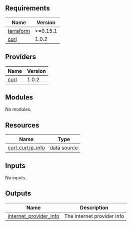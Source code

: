 ## Requirements

| Name | Version |
|------|---------|
| <a name="requirement_terraform"></a> [terraform](#requirement\_terraform) | >=0.15.1 |
| <a name="requirement_curl"></a> [curl](#requirement\_curl) | 1.0.2 |

## Providers

| Name | Version |
|------|---------|
| <a name="provider_curl"></a> [curl](#provider\_curl) | 1.0.2 |

## Modules

No modules.

## Resources

| Name | Type |
|------|------|
| [curl_curl.ip_info](https://registry.terraform.io/providers/anschoewe/curl/1.0.2/docs/data-sources/curl) | data source |

## Inputs

No inputs.

## Outputs

| Name | Description |
|------|-------------|
| <a name="output_internet_provider_info"></a> [internet\_provider\_info](#output\_internet\_provider\_info) | The internet provider info |

